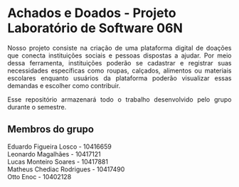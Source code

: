 # Achados e Doados - Projeto Laboratório de Software 06N

<div align="justify">

Nosso projeto consiste na criação de uma plataforma digital de doações que conecta instituições sociais e pessoas dispostas a ajudar. Por meio dessa ferramenta, instituições poderão se cadastrar e registrar suas necessidades específicas como roupas, calçados, alimentos ou materiais escolares enquanto usuários da plataforma poderão visualizar essas demandas e escolher como contribuir.

Esse repositório armazenará todo o trabalho desenvolvido pelo grupo durante o semestre.
<div>

## Membros do grupo

Eduardo Figueira Losco - 10416659 <br>
Leonardo Magalhães - 10417121 <br>
Lucas Monteiro Soares - 10417881 <br>
Matheus Chediac Rodrigues - 10417490 <br>
Otto Enoc - 10402128 <br>
